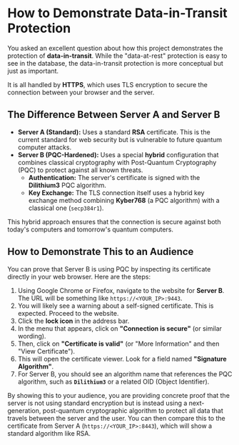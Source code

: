# How to Demonstrate Data-in-Transit Protection

You asked an excellent question about how this project demonstrates the protection of **data-in-transit**. While the "data-at-rest" protection is easy to see in the database, the data-in-transit protection is more conceptual but just as important.

It is all handled by **HTTPS**, which uses TLS encryption to secure the connection between your browser and the server.

## The Difference Between Server A and Server B

*   **Server A (Standard):** Uses a standard **RSA** certificate. This is the current standard for web security but is vulnerable to future quantum computer attacks.
*   **Server B (PQC-Hardened):** Uses a special **hybrid** configuration that combines classical cryptography with Post-Quantum Cryptography (PQC) to protect against all known threats.
    *   **Authentication:** The server's certificate is signed with the **Dilithium3** PQC algorithm.
    *   **Key Exchange:** The TLS connection itself uses a hybrid key exchange method combining **Kyber768** (a PQC algorithm) with a classical one (`secp384r1`).

This hybrid approach ensures that the connection is secure against both today's computers and tomorrow's quantum computers.

## How to Demonstrate This to an Audience

You can prove that Server B is using PQC by inspecting its certificate directly in your web browser. Here are the steps:

1.  Using Google Chrome or Firefox, navigate to the website for **Server B**. The URL will be something like `https://<YOUR_IP>:9443`.
2.  You will likely see a warning about a self-signed certificate. This is expected. Proceed to the website.
3.  Click the **lock icon** in the address bar.
4.  In the menu that appears, click on **"Connection is secure"** (or similar wording).
5.  Then, click on **"Certificate is valid"** (or "More Information" and then "View Certificate").
6.  This will open the certificate viewer. Look for a field named **"Signature Algorithm"**.
7.  For Server B, you should see an algorithm name that references the PQC algorithm, such as **`Dilithium3`** or a related OID (Object Identifier).

By showing this to your audience, you are providing concrete proof that the server is not using standard encryption but is instead using a next-generation, post-quantum cryptographic algorithm to protect all data that travels between the server and the user. You can then compare this to the certificate from Server A (`https://<YOUR_IP>:8443`), which will show a standard algorithm like RSA.
